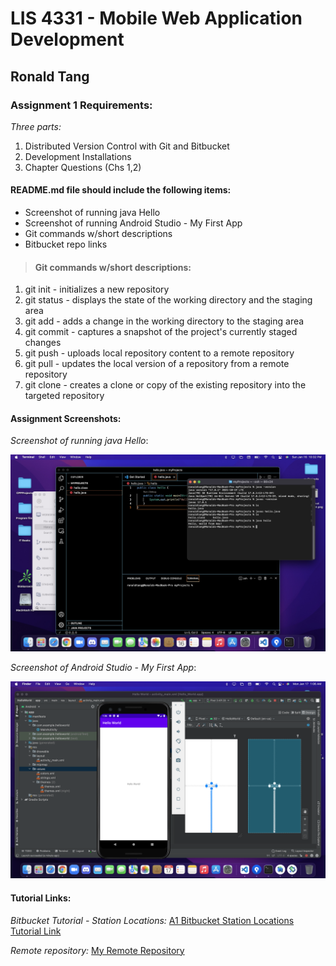 # LIS 4331 - Mobile Web Application Development

## Ronald Tang

### Assignment 1 Requirements:

*Three parts:*

1. Distributed Version Control with Git and Bitbucket
2. Development Installations
3. Chapter Questions (Chs 1,2)

#### README.md file should include the following items:

* Screenshot of running java Hello
* Screenshot of running Android Studio - My First App
* Git commands w/short descriptions
* Bitbucket repo links

> #### Git commands w/short descriptions:

1. git init - initializes a new repository
2. git status - displays the state of the working directory and the staging area
3. git add - adds a change in the working directory to the staging area
4. git commit - captures a snapshot of the project's currently staged changes
5. git push - uploads local repository content to a remote repository
6. git pull - updates the local version of a repository from a remote repository
7. git clone - creates a clone or copy of the existing repository into the targeted repository

#### Assignment Screenshots:

*Screenshot of running java Hello*:

![JDK Installation Screenshot](img/jdk_install.png "Java Hello Screenshot")

*Screenshot of Android Studio - My First App*:

![Android Studio Installation Screenshot](img/android.png "Android Studio Screenshot")

#### Tutorial Links:

*Bitbucket Tutorial - Station Locations:*
[A1 Bitbucket Station Locations Tutorial Link](https://bitbucket.org/ronaldtang1/bitbucketstationlocations/ "Bitbucket Station Locations")

*Remote repository:*
[My Remote Repository ](https://bitbucket.org/ronaldtang1/lis4331/ "My Remote Repository")
